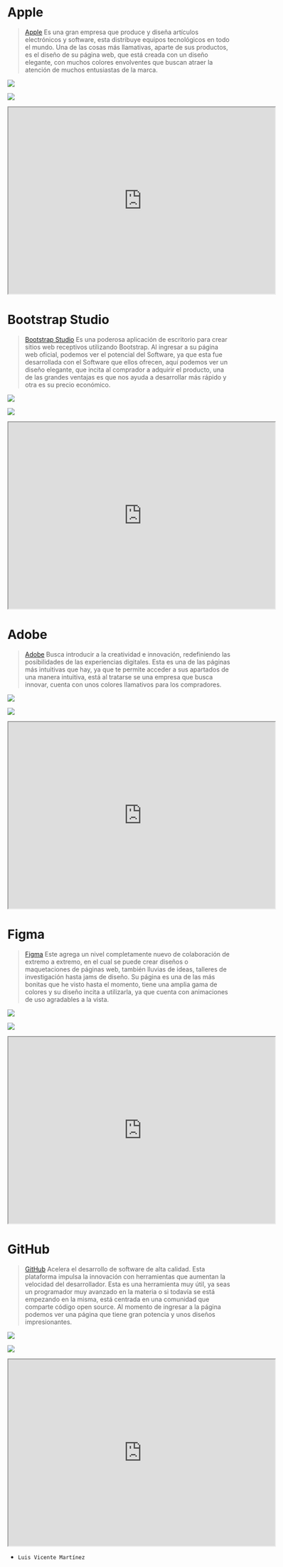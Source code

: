 # __Apple__

> [Apple](https://www.apple.com/mx/) Es una gran empresa que produce y diseña artículos electrónicos y software, esta distribuye equipos tecnológicos en todo el mundo.
> Una de las cosas más llamativas, aparte de sus productos, es el diseño de su página web, que está creada con un diseño elegante, con muchos colores envolventes que buscan atraer la atención de muchos entusiastas de la marca.

![](https://i.ibb.co/DCMzyf2/Captura-4x.png)

![](https://i.ibb.co/6vZRVHP/Captura2-4x.png)

<div>
<p style = 'text-align:center;'>
<iframe width="600" height = "420"
src="https://www.youtube.com/embed/WuEH265pUy4">
</iframe>
</div>
</p>

# __Bootstrap Studio__
> [Bootstrap Studio](https://bootstrapstudio.io) Es una poderosa aplicación de escritorio para crear sitios web receptivos utilizando Bootstrap.
> Al ingresar a su página web oficial, podemos ver el potencial del Software, ya que esta fue desarrollada con el Software que ellos ofrecen, aquí podemos ver un diseño elegante, que incita al comprador a adquirir el producto, una de las grandes ventajas es que nos ayuda a desarrollar más rápido y otra es su precio económico.

![](https://i.ibb.co/HPDZ5rh/Captura1-4x.png)

![](https://i.ibb.co/vs48wDL/Captura2-4x.png)

<div>
<p style = 'text-align:center;'>
<iframe width="600" height = "420"
src="https://www.youtube.com/embed/1QQgu4nE3kE">
</iframe>
</div>
</p>

# __Adobe__
> [Adobe](https://www.adobe.com) Busca introducir a la creatividad e innovación, redefiniendo las posibilidades de las experiencias digitales.
> Esta es una de las páginas más intuitivas que hay, ya que te permite acceder a sus apartados de una manera intuitiva, está al tratarse se una empresa que busca innovar, cuenta con unos colores llamativos para los compradores.

![](https://i.ibb.co/QJjR0q3/Captura-4x.png)

![](https://i.ibb.co/nQVfpt4/Captura2-4x.png)

<div>
<p style = 'text-align:center;'>
<iframe width="600" height = "420"
src="https://www.youtube.com/embed/B7OYetRUyiI">
</iframe>
</div>
</p>

# __Figma__
> [Figma](https://www.figma.com) Este agrega un nivel completamente nuevo de colaboración de extremo a extremo, en el cual se puede crear diseños o maquetaciones de páginas web, también lluvias de ideas, talleres de investigación hasta jams de diseño.
> Su página es una de las más bonitas que he visto hasta el momento, tiene una amplia gama de colores y su diseño incita a utilizarla, ya que cuenta con animaciones de uso agradables a la vista.

![](https://i.ibb.co/6vjS2wV/Captura-4x.png)

![](https://i.ibb.co/wsdg35M/Captura2-4x.png)

<div>
<p style = 'text-align:center;'>
<iframe width="600" height = "420"
src="https://www.youtube.com/embed/Cx2dkpBxst8">
</iframe>
</div>
</p>

# __GitHub__
> [GitHub](https://github.com) Acelera el desarrollo de software de alta calidad. Esta plataforma impulsa la innovación con herramientas que aumentan la velocidad del desarrollador.
> Esta es una herramienta muy útil, ya seas un programador muy avanzado en la materia o si todavía se está empezando en la misma, está centrada en una comunidad que comparte código open source. Al momento de ingresar a la página podemos ver una página que tiene gran potencia y unos diseños impresionantes.

![](https://i.ibb.co/XpsjKg9/Captura-4x.png)

![](https://i.ibb.co/VY0hFdQ/Captura2-4x.png)

<div>
<p style = 'text-align:center;'>
<iframe width="600" height = "420"
src="https://www.youtube.com/embed/pBy1zgt0XPc">
</iframe>
</div>
</p>

- `Luis Vicente Martínez`
